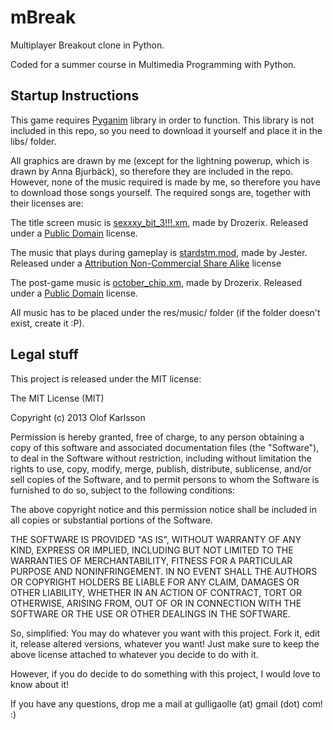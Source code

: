 mBreak
======

Multiplayer Breakout clone in Python.

Coded for a summer course in Multimedia Programming with Python.

## Startup Instructions

This game requires [Pyganim](http://inventwithpython.com/pyganim/) library in order to function. This library is not included in this repo, so you need to download it yourself and place it in the libs/ folder.

All graphics are drawn by me (except for the lightning powerup, which is drawn by Anna Bjurbäck), so therefore they are included in the repo. However, none of the music required is made by me, so therefore you have to download those songs yourself. The required songs are, together with their licenses are:

The title screen music is [sexxxy_bit_3!!!.xm](http://modarchive.org/index.php?request=view_by_moduleid&query=173084), made by Drozerix. Released under a [Public Domain](http://creativecommons.org/licenses/publicdomain/) license.

The music that plays during gameplay is [stardstm.mod](http://modarchive.org/index.php?request=view_by_moduleid&query=59344), made by Jester. Released under a  [Attribution Non-Commercial Share Alike](http://creativecommons.org/licenses/by-nc-sa/3.0/) license

The post-game music is [october_chip.xm](http://modarchive.org/index.php?request=view_by_moduleid&query=173084), made by Drozerix. Released under a [Public Domain](http://creativecommons.org/licenses/publicdomain/) license. 

All music has to be placed under the res/music/ folder (if the folder doesn't exist, create it :P).

## Legal stuff

This project is released under the MIT license:

The MIT License (MIT)

Copyright (c) 2013 Olof Karlsson

Permission is hereby granted, free of charge, to any person obtaining a copy
of this software and associated documentation files (the "Software"), to deal
in the Software without restriction, including without limitation the rights
to use, copy, modify, merge, publish, distribute, sublicense, and/or sell
copies of the Software, and to permit persons to whom the Software is
furnished to do so, subject to the following conditions:

The above copyright notice and this permission notice shall be included in
all copies or substantial portions of the Software.

THE SOFTWARE IS PROVIDED "AS IS", WITHOUT WARRANTY OF ANY KIND, EXPRESS OR
IMPLIED, INCLUDING BUT NOT LIMITED TO THE WARRANTIES OF MERCHANTABILITY,
FITNESS FOR A PARTICULAR PURPOSE AND NONINFRINGEMENT. IN NO EVENT SHALL THE
AUTHORS OR COPYRIGHT HOLDERS BE LIABLE FOR ANY CLAIM, DAMAGES OR OTHER
LIABILITY, WHETHER IN AN ACTION OF CONTRACT, TORT OR OTHERWISE, ARISING FROM,
OUT OF OR IN CONNECTION WITH THE SOFTWARE OR THE USE OR OTHER DEALINGS IN
THE SOFTWARE.

So, simplified:
You may do whatever you want with this project. Fork it, edit it, release altered versions, whatever you want! Just make sure to keep the above license attached to whatever you decide to do with it.

However, if you do decide to do something with this project, I would love to know about it!

If you have any questions, drop me a mail at gulligaolle (at) gmail (dot) com! :)
